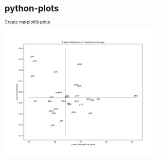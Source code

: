 # python-plots
Create matplotlib plots 

![](https://github.com/jasonli0392/python-plots/blob/master/3PA_vs_3P%25.jpg)